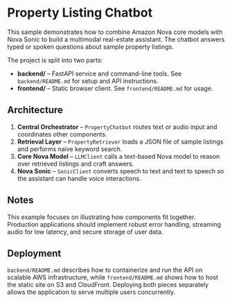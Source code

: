 # Property Listing Chatbot

This sample demonstrates how to combine Amazon Nova core models with Nova Sonic to build a multimodal real-estate assistant. The chatbot answers typed or spoken questions about sample property listings.

The project is split into two parts:

- **backend/** – FastAPI service and command-line tools. See `backend/README.md` for setup and API instructions.
- **frontend/** – Static browser client. See `frontend/README.md` for usage.

## Architecture

1. **Central Orchestrator** – `PropertyChatbot` routes text or audio input and coordinates other components.
2. **Retrieval Layer** – `PropertyRetriever` loads a JSON file of sample listings and performs naive keyword search.
3. **Core Nova Model** – `LLMClient` calls a text-based Nova model to reason over retrieved listings and craft answers.
4. **Nova Sonic** – `SonicClient` converts speech to text and text to speech so the assistant can handle voice interactions.

## Notes

This example focuses on illustrating how components fit together. Production applications should implement robust error handling, streaming audio for low latency, and secure storage of user data.

## Deployment

`backend/README.md` describes how to containerize and run the API on scalable AWS
infrastructure, while `frontend/README.md` shows how to host the static site on
S3 and CloudFront. Deploying both pieces separately allows the application to
serve multiple users concurrently.
